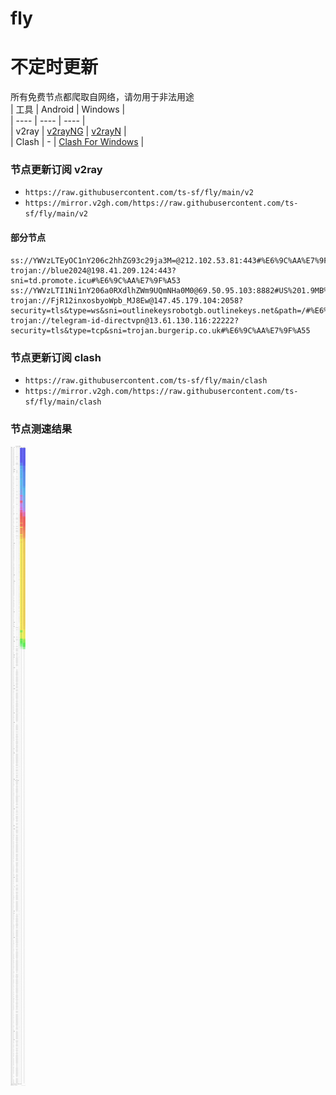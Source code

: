 # fly
# 不定时更新
所有免费节点都爬取自网络，请勿用于非法用途  
|  工具  | Android  | Windows  |  
|  ----  | ----   | ----  |  
| v2ray  | [v2rayNG](https://github.com/2dust/v2rayNG/releases) | [v2rayN](https://github.com/2dust/v2rayN/releases) |  
| Clash  | - | [Clash For Windows](https://github.com/2dust/clashN/releases) | 
  
### 节点更新订阅  v2ray
- `https://raw.githubusercontent.com/ts-sf/fly/main/v2`  
- `https://mirror.v2gh.com/https://raw.githubusercontent.com/ts-sf/fly/main/v2`  

#### 部分节点  
``` 
ss://YWVzLTEyOC1nY206c2hhZG93c29ja3M=@212.102.53.81:443#%E6%9C%AA%E7%9F%A52%2014.8MB%2Fs
trojan://blue2024@198.41.209.124:443?sni=td.promote.icu#%E6%9C%AA%E7%9F%A53
ss://YWVzLTI1Ni1nY206a0RXdlhZWm9UQmNHa0M0@69.50.95.103:8882#US%201.9MB%2Fs
trojan://FjR12inxosbyoWpb_MJ8Ew@147.45.179.104:2058?security=tls&type=ws&sni=outlinekeysrobotgb.outlinekeys.net&path=/#%E6%9C%AA%E7%9F%A54
trojan://telegram-id-directvpn@13.61.130.116:22222?security=tls&type=tcp&sni=trojan.burgerip.co.uk#%E6%9C%AA%E7%9F%A55
```
### 节点更新订阅  clash
- `https://raw.githubusercontent.com/ts-sf/fly/main/clash`  
- `https://mirror.v2gh.com/https://raw.githubusercontent.com/ts-sf/fly/main/clash`  

### 节点测速结果
![image](traffic.png)
